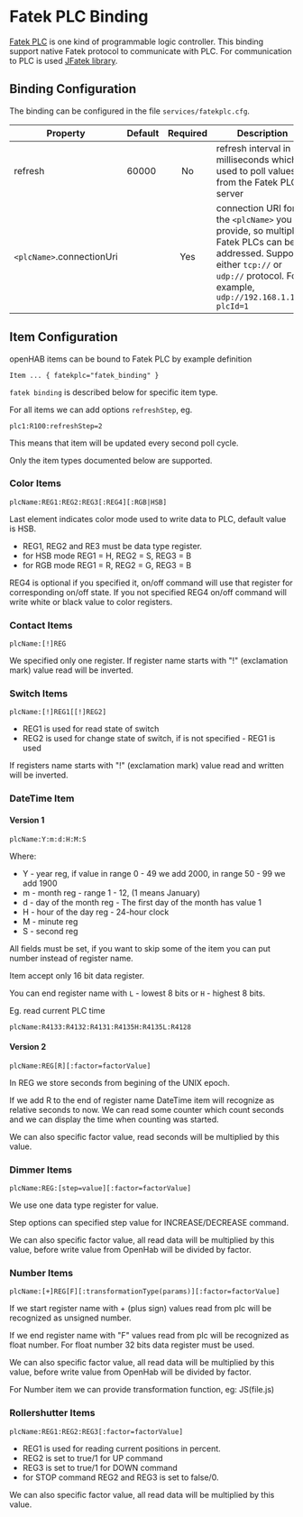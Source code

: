 # Fatek PLC Binding

[Fatek PLC](http://fatek.com/en/prod.php?catId=1) is one kind of programmable logic controller.  This binding support native Fatek protocol to communicate with PLC.  For communication to PLC is used [JFatek library](http://www.simplify4u.org/jfatek/).

## Binding Configuration

The binding can be configured in the file `services/fatekplc.cfg`.

| Property | Default | Required | Description |
|----------|---------|:--------:|-------------|
| refresh  | 60000   |    No    | refresh interval in milliseconds which is used to poll values from the Fatek PLC server |
| `<plcName>`.connectionUri | | Yes    | connection URI for the `<plcName>` you provide, so multiple Fatek PLCs can be addressed. Supports either `tcp://` or `udp://` protocol.  For example, `udp://192.168.1.100?plcId=1` |

## Item Configuration

openHAB items can be bound to Fatek PLC by example definition

```
Item ... { fatekplc="fatek_binding" }
```

`fatek binding` is described below for specific item type.

For all items we can add options `refreshStep`, eg.

```
plc1:R100:refreshStep=2
```

This means that item will be updated every second poll cycle.

Only the item types documented below are supported.

### Color Items

```
plcName:REG1:REG2:REG3[:REG4][:RGB|HSB]
```

Last element indicates color mode used to write data to PLC, default value is HSB.

* REG1, REG2 and RE3 must be data type register.
* for HSB mode REG1 = H, REG2 = S, REG3 = B
* for RGB mode REG1 = R, REG2 = G, REG3 = B

REG4 is optional if you specified it, on/off command will use that register for corresponding on/off state.
If you not specified REG4 on/off command will write white or black value to color registers.


### Contact Items

```
plcName:[!]REG
```

We specified only one register.  If register name starts with "!" (exclamation mark) value read will be inverted.


### Switch Items

```
plcName:[!]REG1[[!]REG2]
```

* REG1 is used for read state of switch
* REG2 is used for change state of switch, if is not specified - REG1 is used

If registers name starts with "!" (exclamation mark) value read and written will be inverted.


### DateTime Item


#### Version 1

```
plcName:Y:m:d:H:M:S
```

Where:

 * Y - year reg, if value in range 0 - 49 we add 2000, in range 50 - 99 we add 1900
 * m - month reg - range 1 - 12, (1 means January)
 * d - day of the month reg - The first day of the month has value 1
 * H - hour of the day reg - 24-hour clock
 * M - minute reg
 * S - second reg

All fields must be set, if you want to skip some of the item you can put number instead of register name.

Item accept only 16 bit data register.

You can end register name with `L` - lowest 8 bits or `H` - highest 8 bits.

Eg. read current PLC time

```
plcName:R4133:R4132:R4131:R4135H:R4135L:R4128
```

#### Version 2

```
plcName:REG[R][:factor=factorValue]
```

In REG we store seconds from begining of the UNIX epoch.

If we add R to the end of register name DateTime item will recognize as relative seconds to now.
We can read some counter which count seconds and we can display the time when counting was started.

We can also specific factor value, read seconds will be multiplied by this value.


### Dimmer Items

```
plcName:REG:[step=value][:factor=factorValue]
```

We use one data type register for value.

Step options can specified step value for INCREASE/DECREASE command.

We can also specific factor value, all read data will be multiplied by this value,
before write value from OpenHab will be divided by factor.


### Number Items

```
plcName:[+]REG[F][:transformationType(params)][:factor=factorValue]
```

If we start register name with + (plus sign) values read from plc will be recognized as unsigned number.

If we end register name with "F" values read from plc will be recognized as float number.
For float number 32 bits data register must be used.

We can also specific factor value, all read data will be multiplied by this value,
before write value from OpenHab will be divided by factor.

For Number item we can provide transformation function, eg: JS(file.js)


### Rollershutter Items

```
plcName:REG1:REG2:REG3[:factor=factorValue]
```

* REG1 is used for reading current positions in percent.
* REG2 is set to true/1 for UP command
* REG3 is set to true/1 for DOWN command
* for STOP command REG2 and REG3 is set to false/0.

We can also specific factor value, all read data will be multiplied by this value.
